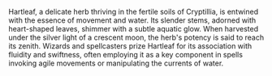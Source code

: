Hartleaf, a delicate herb thriving in the fertile soils of Cryptillia, is entwined with the essence of movement and water. Its slender stems, adorned with heart-shaped leaves, shimmer with a subtle aquatic glow. When harvested under the silver light of a crescent moon, the herb's potency is said to reach its zenith. Wizards and spellcasters prize Hartleaf for its association with fluidity and swiftness, often employing it as a key component in spells invoking agile movements or manipulating the currents of water.
